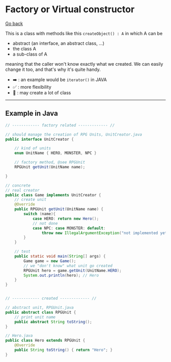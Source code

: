 # Factory or Virtual constructor

[Go back](..)

This is a class with methods like this `createObject() : A` in which A can be 

* abstract (an interface, an abstract class, ...)
* the class A
* a sub-class of A

meaning that the caller won't know exactly what we created. We can easily change it too, and that's why it's quite handy.

* ➡️ : an example would be ``iterator()`` in JAVA
* ✅ : more flexibility
* 🚫 : may create a lot of class

<hr class="sl">

## Example in Java

```java
// ------------ factory related ------------- //

// should manage the creation of RPG Units, UnitCreator.java
public interface UnitCreator {

    // kind of units
    enum UnitName { HERO, MONSTER, NPC }

    // factory method, @see RPGUnit
    RPGUnit getUnit(UnitName name);

}

// concrete
// real creator
public class Game implements UnitCreator {
    // create unit
    @Override
    public RPGUnit getUnit(UnitName name) {
        switch (name){
            case HERO: return new Hero();
            // not done
            case NPC: case MONSTER: default: 
                throw new IllegalArgumentException("not implemented yet");
        }
    }

    // test
    public static void main(String[] args) {
        Game game = new Game();
        // we "don't know" what unit go created
        RPGUnit hero = game.getUnit(UnitName.HERO);
        System.out.println(hero); // Hero
    }
}


// ------------ created ------------- //

// abstract unit, RPGUnit.java
public abstract class RPGUnit {
    // print unit name
    public abstract String toString();
}

// Hero.java
public class Hero extends RPGUnit {
    @Override
    public String toString() { return "Hero"; }
}
```